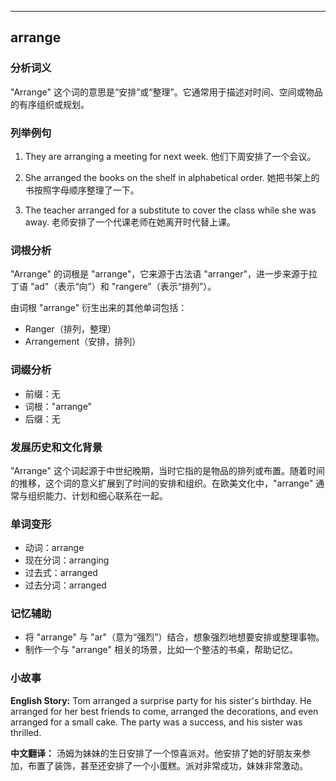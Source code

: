 
---------------
## arrange
### 分析词义
"Arrange" 这个词的意思是“安排”或“整理”。它通常用于描述对时间、空间或物品的有序组织或规划。

### 列举例句
1. They are arranging a meeting for next week.
   他们下周安排了一个会议。

2. She arranged the books on the shelf in alphabetical order.
   她把书架上的书按照字母顺序整理了一下。

3. The teacher arranged for a substitute to cover the class while she was away.
   老师安排了一个代课老师在她离开时代替上课。

### 词根分析
"Arrange" 的词根是 "arrange"，它来源于古法语 "arranger"，进一步来源于拉丁语 "ad"（表示“向”）和 "rangere"（表示“排列”）。

由词根 "arrange" 衍生出来的其他单词包括：
- Ranger（排列，整理）
- Arrangement（安排，排列）

### 词缀分析
- 前缀：无
- 词根："arrange"
- 后缀：无

### 发展历史和文化背景
"Arrange" 这个词起源于中世纪晚期，当时它指的是物品的排列或布置。随着时间的推移，这个词的意义扩展到了时间的安排和组织。在欧美文化中，"arrange" 通常与组织能力、计划和细心联系在一起。

### 单词变形
- 动词：arrange
- 现在分词：arranging
- 过去式：arranged
- 过去分词：arranged

### 记忆辅助
- 将 "arrange" 与 "ar"（意为“强烈”）结合，想象强烈地想要安排或整理事物。
- 制作一个与 "arrange" 相关的场景，比如一个整洁的书桌，帮助记忆。

### 小故事
**English Story:**
Tom arranged a surprise party for his sister's birthday. He arranged for her best friends to come, arranged the decorations, and even arranged for a small cake. The party was a success, and his sister was thrilled.

**中文翻译：**
汤姆为妹妹的生日安排了一个惊喜派对。他安排了她的好朋友来参加，布置了装饰，甚至还安排了一个小蛋糕。派对非常成功，妹妹非常激动。

